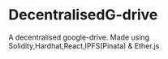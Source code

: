 # DecentralisedG-drive
A decentralised google-drive. Made using Solidity,Hardhat,React,IPFS(Pinata) &amp; Ether.js
